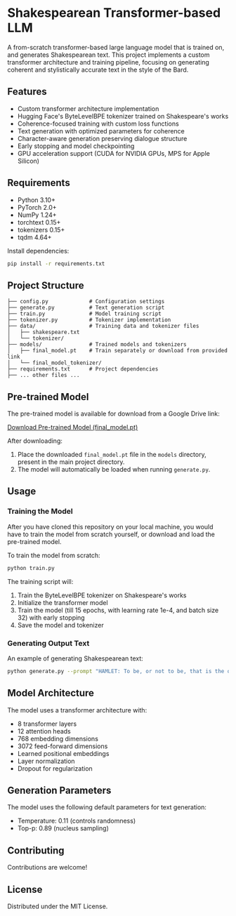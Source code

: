 # Shakespearean Transformer-based LLM

A from-scratch transformer-based large language model that is trained on, and generates Shakespearean text. This project implements a custom transformer architecture and training pipeline, focusing on generating coherent and stylistically accurate text in the style of the Bard.

## Features

- Custom transformer architecture implementation
- Hugging Face's ByteLevelBPE tokenizer trained on Shakespeare's works
- Coherence-focused training with custom loss functions
- Text generation with optimized parameters for coherence
- Character-aware generation preserving dialogue structure
- Early stopping and model checkpointing
- GPU acceleration support (CUDA for NVIDIA GPUs, MPS for Apple Silicon)

## Requirements

- Python 3.10+
- PyTorch 2.0+
- NumPy 1.24+
- torchtext 0.15+
- tokenizers 0.15+
- tqdm 4.64+

Install dependencies:
```bash
pip install -r requirements.txt
```

## Project Structure

```
├── config.py             # Configuration settings
├── generate.py           # Text generation script
├── train.py              # Model training script
├── tokenizer.py          # Tokenizer implementation
├── data/                 # Training data and tokenizer files
│   ├── shakespeare.txt
│   └── tokenizer/        
├── models/               # Trained models and tokenizers
│   ├── final_model.pt    # Train separately or download from provided link
│   └── final_model_tokenizer/
├── requirements.txt      # Project dependencies
├── ... other files ...
```

## Pre-trained Model

The pre-trained model is available for download from a Google Drive link:

[Download Pre-trained Model (final_model.pt)](https://drive.google.com/file/d/1Uta3DRXaVfUdRgS51vrhIU37pbtitRay/view?usp=sharing)

After downloading:
1. Place the downloaded `final_model.pt` file in the `models` directory, present in the main project directory.
2. The model will automatically be loaded when running `generate.py`.

## Usage

### Training the Model

After you have cloned this repository on your local machine, you would have to train the model from scratch yourself, or download and load the pre-trained model.

To train the model from scratch:

```bash
python train.py
```

The training script will:
1. Train the ByteLevelBPE tokenizer on Shakespeare's works
2. Initialize the transformer model
3. Train the model (till 15 epochs, with learning rate 1e-4, and batch size 32) with early stopping
4. Save the model and tokenizer

### Generating Output Text

An example of generating Shakespearean text:

```bash
python generate.py --prompt "HAMLET: To be, or not to be, that is the question"
```

## Model Architecture

The model uses a transformer architecture with:
- 8 transformer layers
- 12 attention heads
- 768 embedding dimensions
- 3072 feed-forward dimensions
- Learned positional embeddings
- Layer normalization
- Dropout for regularization

## Generation Parameters

The model uses the following default parameters for text generation:
- Temperature: 0.11 (controls randomness)
- Top-p: 0.89 (nucleus sampling)

## Contributing

Contributions are welcome!

## License

Distributed under the MIT License.  
